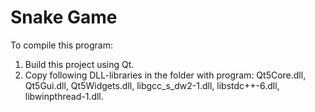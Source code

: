 # Snake Game
To compile this program:
1. Build this project using Qt.
2. Copy following DLL-libraries in the folder with program: Qt5Core.dll, Qt5Gui.dll, Qt5Widgets.dll, libgcc_s_dw2-1.dll, libstdc++-6.dll, libwinpthread-1.dll.
